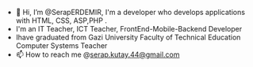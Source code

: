 - 👋 Hi, I’m @SerapERDEMIR, I'm a developer who develops applications with HTML, CSS, ASP,PHP .
- I'm an IT Teacher, ICT Teacher, FrontEnd-Mobile-Backend Developer 
- Ihave graduated from Gazi University Faculty of Technical Education Computer Systems Teacher
- 📫 How to reach me @serap.kutay.44@gmail.com


